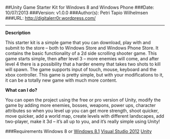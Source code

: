 ##Unity Game Starter Kit for Windows 8 and Windows Phone
###Date: 10/07/2013
###Version: v1.0.0
###Author(s): Petri Tapio Wilhelmsen
###URL: http://digitalerr0r.wordpress.com/

----------
**Description**

This starter kit is a simple game that you can download, play with and submit to the store – both to Windows Store and Windows Phone Store. It contains the basic functionality of a 2d side scrolling shooter game. This game starts simple, then after level 3 – more enemies will come, and after level 4 there is a possibility that a harder enemy that takes two shots to kill will spawn. The game supports input of touch, mouse, keyboard and the xbox controller. This game is pretty simple, but with your modifications to it, it can be a totally new game with much more content.

**What can I do?**

You can open the project using the free or pro version of Unity, modify the game by adding more enemies, bosses, weapons, power ups, character attributes so when you level up you can get more strength, shoot quicker, move quicker, add a world map, create levels with different landscapes, add two-player, make it 3d – it’s all up to you, and it’s really simple using Unity!


###Requirements
Windows 8 or [Windows 8.1][1]
[Visual Studio 2012][2]
[Unity][3]

  [1]: http://msdn.microsoft.com/en-US/windows/apps/br229516
  [2]: http://msdn.microsoft.com/en-us/dn369242
  [3]: http://unity3d.com/